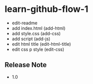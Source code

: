 # learn-github-flow-1

- edit-readme
- add index.html (add-html)
- add style.css (add-css)
- add script (add-js)
- edit html title (edit-html-title)
- edit css p style (edit-css)

## Release Note
- 1.0

